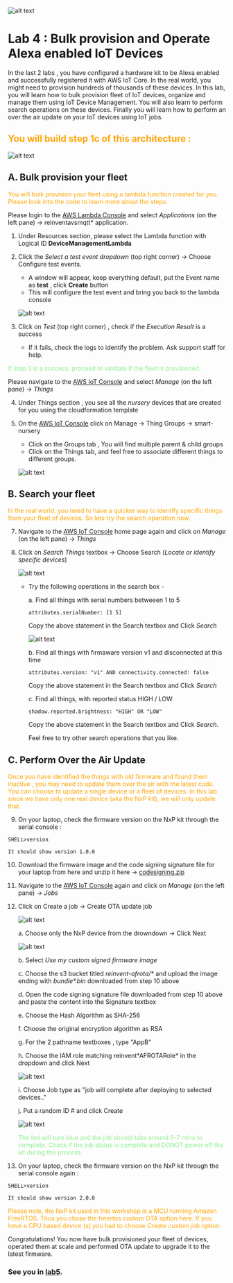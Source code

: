 ![alt text](../images/aws_logo.png)

# Lab 4 : Bulk provision and Operate Alexa enabled IoT Devices

In the last 2 labs , you have configured a hardware kit to be Alexa enabled and successfully registered it with AWS IoT Core. In the real world, you might need to provision hundreds of thousands of these devices. In this lab, you will learn how to bulk provision fleet of IoT devices, organize and manage them using IoT Device Management. You will also learn to perform search operations on these devices. Finally you will learn how to perform an over the air update on your IoT devices using IoT jobs.  

## <span style="color:orange"> You will build step 1c of this architecture :</span>
![alt text](../images/arch-1c.png)

## A. Bulk provision your fleet

<span style="color:orange">You will bulk provision your fleet using a lambda function created for you. Please look into the code to learn more about the steps. </span>

Please login to the [AWS Lambda Console](https://console.aws.amazon.com/lambda/) and select *Applications* (on the left pane) -> reinventavsmqtt* application. 
1. Under Resources section, please select the Lambda function with Logical ID **DeviceManagementLambda**

2. Click the *Select a test event dropdown* (top right corner) -> Choose Configure test events. 
    -   A window will appear, keep everything default, put the Event name as **test** , click **Create** button
    -  This will configure the test event and bring you back to the lambda console 

    ![alt text](../images/dlambdatest.png)

3. Click on *Test* (top right corner) , check if the *Execution Result* is a success 
    - If it fails, check the logs to identify the problem. Ask support staff for help. 

<span style="color:lightgreen">If step 3 is a success, proceed to validate if the fleet is provisioned.</span>

Please navigate to the [AWS IoT Console](https://console.aws.amazon.com/iot/) and select *Manage* (on the left pane) -> *Things*

4. Under Things section , you see all the  *nursery* devices that are created for you using the cloudformation template

6. On the [AWS IoT Console](https://console.aws.amazon.com/iot/) click on Manage -> Thing Groups -> smart-nursery
    - Click on the Groups tab , You will find multiple parent & child groups 
    - Click on the Things tab, and feel free to associate different things to different groups.

    ![alt text](../images/group.png)


## B. Search your fleet

<span style="color:orange">In the real world, you need to have a quicker way to identify specific things from your fleet of devices. So lets try the search operation now. </span>

7. Navigate to the [AWS IoT Console](https://console.aws.amazon.com/iot/) home page again and click on *Manage* (on the left pane) -> *Things*
8. Click on *Search Things* textbox -> Choose Search (*Locate or identify specific devices*)

    ![alt text](../images/search.png)

    - Try the following operations in the search box  -
        
        a. Find all things with serial numbers betweeen 1 to 5 
        ```
        attributes.serialNumber: [1 5]
        ```
        Copy the above statement in the Search textbox and Click *Search*

        ![alt text](../images/searchq.png)

        b. Find all things with firmaware version v1 and disconnected at this time  
        ```
        attributes.version: "v1" AND connectivity.connected: false
        ```
        Copy the above statement in the Search textbox and Click *Search*

        c. Find all things, with reported status HIGH / LOW
        ```
        shadow.reported.brightness: "HIGH" OR "LOW"
        ```
        Copy the above statement in the Search textbox and Click *Search*.
        
        Feel free to try other search operations that you like. 

## C. Perform Over the Air Update 

<span style="color:orange">Once you have identified the things with old firmware and found them inactive , you may need to update them over the air with the latest code. You can choose to update a single device or a fleet of devices. In this lab since we have only one real device (aka the NxP kit), we will only update that. </span>

9. On your laptop, check the firmware version on the NxP kit through the serial console :  
```
SHELL>version 
```
    It should show version 1.0.0 

10. Download the firmware image and the code signing signature file for your laptop from here and unzip it here ->  [codesigning.zip](https://alexa-reinvent.s3.amazonaws.com/codesigning.zip)

11. Navigate to the [AWS IoT Console](https://console.aws.amazon.com/iot/) again and click on *Manage* (on the left pane) -> *Jobs*

12. Click on Create a job -> Create OTA update job

    ![alt text](../images/ota.png)

    a. Choose only the NxP device from the drowndown -> Click Next

    ![alt text](../images/otad.png)

    b. Select *Use my custom signed firmware image* 

    c. Choose the s3 bucket titled *reinvent-afrota/** and upload the image ending with *bundle\*.bin* downloaded from step 10 above

    d. Open the code signing signature file downloaded from step 10 above and paste the content into the Signature textbox

    e. Choose the Hash Algorithm as SHA-256

    f. Choose the original encryption algorithm as RSA 

    g. For the 2 pathname textboxes , type "AppB" 

    h. Choose the IAM role matching  reinvent\*AFROTARole\* in the dropdown and click Next 

    ![alt text](../images/afrota.png)

    i. Choose Job type as "job will complete after deploying to selected devices.."

    j. Put a random ID # and click Create 

    ![alt text](../images/afrotac.png)

    <span style="color:lightgreen">The led will turn blue and the job should take around 5-7 mins to complete. Check if the job status is complete and DONOT power off the kit during the process. 


13. On your laptop, check the firmware version on the NxP kit through the serial console again :  
```
SHELL>version 
```
    It should show version 2.0.0 

<span style="color:orange"> Please note, the NxP kit used in this workshop is a MCU running Amazon FreeRTOS. Thus you chose the freertos custom OTA option here. If you have a CPU based device (s) you had to choose *Create custom job* option.</span>

Congratulations! You now have  bulk provisioned your fleet of devices, operated them at scale and performed OTA update to upgrade it to the latest firmware. 

### See you in [lab5](./lab5.md).
